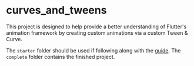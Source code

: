 # curves_and_tweens

This project is designed to help provide a better understanding of Flutter's animation framework by creating custom animations via a custom Tween & Curve.

The `starter` folder should be used if following along with the [guide](https://lp3.medium.com/63c0c29f8e1a). The `complete` folder contains the finished project.

